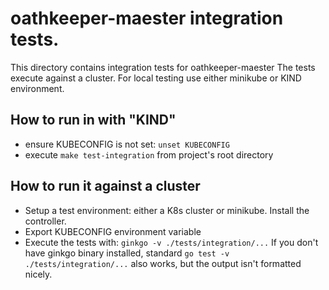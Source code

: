 # oathkeeper-maester integration tests.

This directory contains integration tests for oathkeeper-maester The tests
execute against a cluster. For local testing use either minikube or KIND
environment.

## How to run in with "KIND"

- ensure KUBECONFIG is not set: `unset KUBECONFIG`
- execute `make test-integration` from project's root directory

## How to run it against a cluster

- Setup a test environment: either a K8s cluster or minikube. Install the
  controller.
- Export KUBECONFIG environment variable
- Execute the tests with: `ginkgo -v ./tests/integration/...` If you don't have
  ginkgo binary installed, standard `go test -v ./tests/integration/...` also
  works, but the output isn't formatted nicely.
